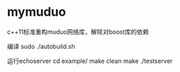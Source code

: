 # mymuduo
c++11标准重构muduo网络库，解除对boost库的依赖

编译
sudo ./autobuild.sh

运行echoserver
cd example/
make clean
make
./testserver
